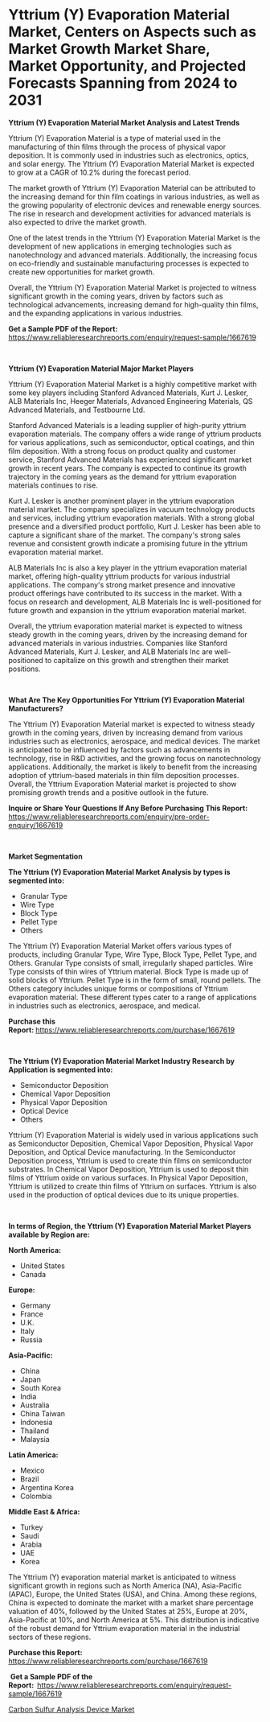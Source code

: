 <p><h1>Yttrium (Y) Evaporation Material Market, Centers on Aspects such as Market Growth Market Share, Market Opportunity, and Projected Forecasts Spanning from 2024 to 2031</h1></p><p><strong>Yttrium (Y) Evaporation Material Market Analysis and Latest Trends</strong></p>
<p><p>Yttrium (Y) Evaporation Material is a type of material used in the manufacturing of thin films through the process of physical vapor deposition. It is commonly used in industries such as electronics, optics, and solar energy. The Yttrium (Y) Evaporation Material Market is expected to grow at a CAGR of 10.2% during the forecast period.</p><p>The market growth of Yttrium (Y) Evaporation Material can be attributed to the increasing demand for thin film coatings in various industries, as well as the growing popularity of electronic devices and renewable energy sources. The rise in research and development activities for advanced materials is also expected to drive the market growth.</p><p>One of the latest trends in the Yttrium (Y) Evaporation Material Market is the development of new applications in emerging technologies such as nanotechnology and advanced materials. Additionally, the increasing focus on eco-friendly and sustainable manufacturing processes is expected to create new opportunities for market growth.</p><p>Overall, the Yttrium (Y) Evaporation Material Market is projected to witness significant growth in the coming years, driven by factors such as technological advancements, increasing demand for high-quality thin films, and the expanding applications in various industries.</p></p>
<p><strong>Get a Sample PDF of the Report:&nbsp;</strong> <a href="https://www.reliableresearchreports.com/enquiry/request-sample/1667619">https://www.reliableresearchreports.com/enquiry/request-sample/1667619</a></p>
<p>&nbsp;</p>
<p><strong>Yttrium (Y) Evaporation Material Major Market Players</strong></p>
<p><p>Yttrium (Y) Evaporation Material Market is a highly competitive market with some key players including Stanford Advanced Materials, Kurt J. Lesker, ALB Materials Inc, Heeger Materials, Advanced Engineering Materials, QS Advanced Materials, and Testbourne Ltd. </p><p>Stanford Advanced Materials is a leading supplier of high-purity yttrium evaporation materials. The company offers a wide range of yttrium products for various applications, such as semiconductor, optical coatings, and thin film deposition. With a strong focus on product quality and customer service, Stanford Advanced Materials has experienced significant market growth in recent years. The company is expected to continue its growth trajectory in the coming years as the demand for yttrium evaporation materials continues to rise.</p><p>Kurt J. Lesker is another prominent player in the yttrium evaporation material market. The company specializes in vacuum technology products and services, including yttrium evaporation materials. With a strong global presence and a diversified product portfolio, Kurt J. Lesker has been able to capture a significant share of the market. The company's strong sales revenue and consistent growth indicate a promising future in the yttrium evaporation material market.</p><p>ALB Materials Inc is also a key player in the yttrium evaporation material market, offering high-quality yttrium products for various industrial applications. The company's strong market presence and innovative product offerings have contributed to its success in the market. With a focus on research and development, ALB Materials Inc is well-positioned for future growth and expansion in the yttrium evaporation material market.</p><p>Overall, the yttrium evaporation material market is expected to witness steady growth in the coming years, driven by the increasing demand for advanced materials in various industries. Companies like Stanford Advanced Materials, Kurt J. Lesker, and ALB Materials Inc are well-positioned to capitalize on this growth and strengthen their market positions.</p></p>
<p>&nbsp;</p>
<p><strong>What Are The Key Opportunities For Yttrium (Y) Evaporation Material Manufacturers?</strong></p>
<p><p>The Yttrium (Y) Evaporation Material market is expected to witness steady growth in the coming years, driven by increasing demand from various industries such as electronics, aerospace, and medical devices. The market is anticipated to be influenced by factors such as advancements in technology, rise in R&D activities, and the growing focus on nanotechnology applications. Additionally, the market is likely to benefit from the increasing adoption of yttrium-based materials in thin film deposition processes. Overall, the Yttrium Evaporation Material market is projected to show promising growth trends and a positive outlook in the future.</p></p>
<p><strong>Inquire or Share Your Questions If Any Before Purchasing This Report:</strong> <a href="https://www.reliableresearchreports.com/enquiry/pre-order-enquiry/1667619">https://www.reliableresearchreports.com/enquiry/pre-order-enquiry/1667619</a></p>
<p>&nbsp;</p>
<p><strong>Market Segmentation</strong></p>
<p><strong>The Yttrium (Y) Evaporation Material Market Analysis by types is segmented into:</strong></p>
<p><ul><li>Granular Type</li><li>Wire Type</li><li>Block Type</li><li>Pellet Type</li><li>Others</li></ul></p>
<p><p>The Yttrium (Y) Evaporation Material Market offers various types of products, including Granular Type, Wire Type, Block Type, Pellet Type, and Others. Granular Type consists of small, irregularly shaped particles. Wire Type consists of thin wires of Yttrium material. Block Type is made up of solid blocks of Yttrium. Pellet Type is in the form of small, round pellets. The Others category includes unique forms or compositions of Yttrium evaporation material. These different types cater to a range of applications in industries such as electronics, aerospace, and medical.</p></p>
<p><strong>Purchase this Report:&nbsp;</strong><a href="https://www.reliableresearchreports.com/purchase/1667619">https://www.reliableresearchreports.com/purchase/1667619</a></p>
<p>&nbsp;</p>
<p><strong>The Yttrium (Y) Evaporation Material Market Industry Research by Application is segmented into:</strong></p>
<p><ul><li>Semiconductor Deposition</li><li>Chemical Vapor Deposition</li><li>Physical Vapor Deposition</li><li>Optical Device</li><li>Others</li></ul></p>
<p><p>Yttrium (Y) Evaporation Material is widely used in various applications such as Semiconductor Deposition, Chemical Vapor Deposition, Physical Vapor Deposition, and Optical Device manufacturing. In the Semiconductor Deposition process, Yttrium is used to create thin films on semiconductor substrates. In Chemical Vapor Deposition, Yttrium is used to deposit thin films of Yttrium oxide on various surfaces. In Physical Vapor Deposition, Yttrium is utilized to create thin films of Yttrium on surfaces. Yttrium is also used in the production of optical devices due to its unique properties.</p></p>
<p>&nbsp;</p>
<p><strong>In terms of Region, the Yttrium (Y) Evaporation Material Market Players available by Region are:</strong></p>
<p>
    <p> <strong> North America: </strong>
        <ul>
            <li>United States</li>
            <li>Canada</li>
        </ul>
        </p> 
    <p> <strong> Europe: </strong>
        <ul>
            <li>Germany</li>
            <li>France</li>
            <li>U.K.</li>
            <li>Italy</li>
            <li>Russia</li>
        </ul>
        </p> 
    <p> <strong> Asia-Pacific: </strong>
        <ul>
            <li>China</li>
            <li>Japan</li>
            <li>South Korea</li>
            <li>India</li>
            <li>Australia</li>
            <li>China Taiwan</li>
            <li>Indonesia</li>
            <li>Thailand</li>
            <li>Malaysia</li>
        </ul>
        </p> 
    <p> <strong> Latin America: </strong>
        <ul>
            <li>Mexico</li>
            <li>Brazil</li>
            <li>Argentina Korea</li>
            <li>Colombia</li>
        </ul>
        </p> 
    <p> <strong> Middle East & Africa: </strong>
        <ul>
            <li>Turkey</li>
            <li>Saudi</li>
            <li>Arabia</li>
            <li>UAE</li>
            <li>Korea</li>
        </ul>
    </p>
    </p>
<p><p>The Yttrium (Y) evaporation material market is anticipated to witness significant growth in regions such as North America (NA), Asia-Pacific (APAC), Europe, the United States (USA), and China. Among these regions, China is expected to dominate the market with a market share percentage valuation of 40%, followed by the United States at 25%, Europe at 20%, Asia-Pacific at 10%, and North America at 5%. This distribution is indicative of the robust demand for Yttrium evaporation material in the industrial sectors of these regions.</p></p>
<p><strong>Purchase this Report: </strong><a href="https://www.reliableresearchreports.com/purchase/1667619">https://www.reliableresearchreports.com/purchase/1667619</a></p>
<p>&nbsp;<strong>Get a Sample PDF of the Report:&nbsp;&nbsp;</strong><a href="https://www.reliableresearchreports.com/enquiry/request-sample/1667619">https://www.reliableresearchreports.com/enquiry/request-sample/1667619</a></p>
<p><strong></strong></p>
<p><p><a href="https://meowing-lemming-dd3.notion.site/Carbon-Sulfur-Analysis-Device-Market-Research-Report-Forecasted-for-Period-from-2024-2031-by-Mark-46ef44b8eb8e4e13b5e8abdc9f64ead0">Carbon Sulfur Analysis Device Market</a></p></p>